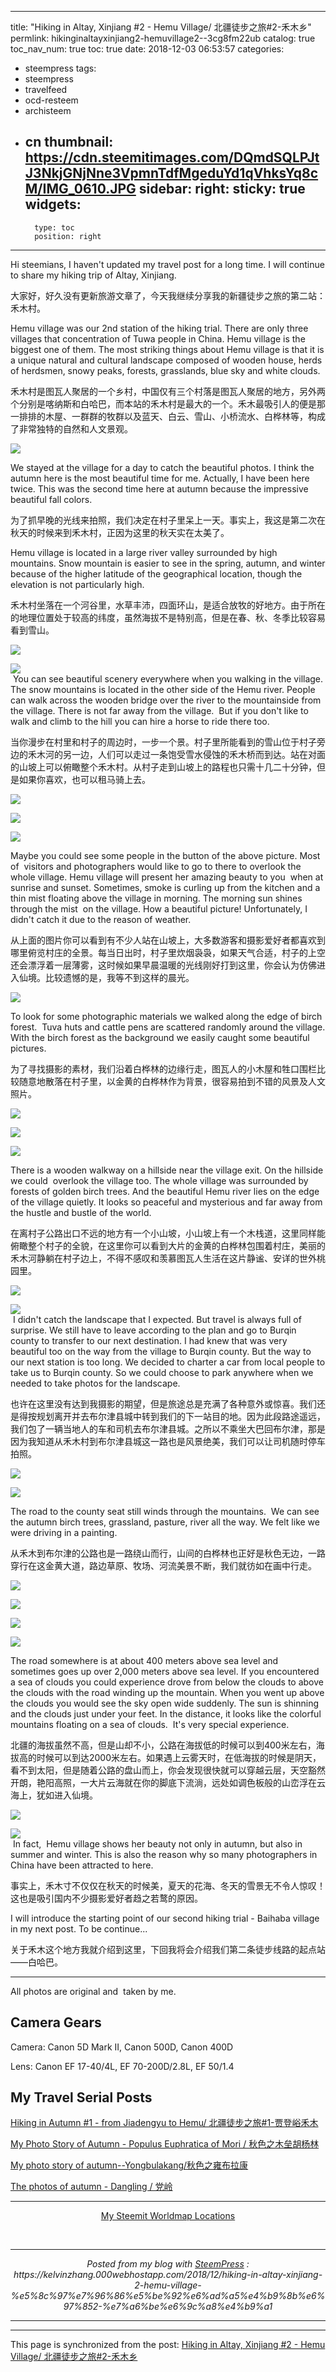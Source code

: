 
---
title: "Hiking in Altay, Xinjiang #2 - Hemu Village/ 北疆徒步之旅#2-禾木乡"
permlink: hikinginaltayxinjiang2-hemuvillage2--3cg8fm22ub
catalog: true
toc_nav_num: true
toc: true
date: 2018-12-03 06:53:57
categories:
- steempress
tags:
- steempress
- travelfeed
- ocd-resteem
- archisteem
- cn
thumbnail: https://cdn.steemitimages.com/DQmdSQLPJtJ3NkjGNjNne3VpmnTdfMgeduYd1qVhksYq8cM/IMG_0610.JPG
sidebar:
    right:
        sticky: true
widgets:
    -
        type: toc
        position: right
---


Hi steemians, I haven't updated my travel post for a long time. I will continue to share my hiking trip of Altay, Xinjiang.

大家好，好久没有更新旅游文章了，今天我继续分享我的新疆徒步之旅的第二站：禾木村。

Hemu village was our 2nd station of the hiking trial. There are only three villages that concentration of Tuwa people in China. Hemu village is the biggest one of them. The most striking things about Hemu village is that it is a unique natural and cultural landscape composed of wooden house, herds of herdsmen, snowy peaks, forests, grasslands, blue sky and white clouds.

禾木村是图瓦人聚居的一个乡村，中国仅有三个村落是图瓦人聚居的地方，另外两个分别是喀纳斯和白哈巴，而本站的禾木村是最大的一个。禾木最吸引人的便是那一排排的木屋、一群群的牧群以及蓝天、白云、雪山、小桥流水、白桦林等，构成了非常独特的自然和人文景观。

<a href="https://cdn.steemitimages.com/DQmdSQLPJtJ3NkjGNjNne3VpmnTdfMgeduYd1qVhksYq8cM/IMG_0610.JPG" target="_blank" rel="noopener"><img style="cursor: pointer;" src="https://cdn.steemitimages.com/DQmdSQLPJtJ3NkjGNjNne3VpmnTdfMgeduYd1qVhksYq8cM/IMG_0610.JPG" /><br/></a>

We stayed at the village for a day to catch the beautiful photos. I think the autumn here is the most beautiful time for me. Actually, I have been here twice. This was the second time here at autumn because the impressive beautiful fall colors.

为了抓早晚的光线来拍照，我们决定在村子里呆上一天。事实上，我这是第二次在秋天的时候来到禾木村，正因为这里的秋天实在太美了。

Hemu village is located in a large river valley surrounded by high mountains. Snow mountain is easier to see in the spring, autumn, and winter because of the higher latitude of the geographical location, though the elevation is not particularly high.

禾木村坐落在一个河谷里，水草丰沛，四面环山，是适合放牧的好地方。由于所在的地理位置处于较高的纬度，虽然海拔不是特别高，但是在春、秋、冬季比较容易看到雪山。

<a href="https://cdn.steemitimages.com/DQmedZbWNrKv1hQzXsdzmTWPz3wKZSxZ7i7P3Sps8z2xTQs/IMG_1063.JPG" target="_blank" rel="noopener"><img style="cursor: pointer;" src="https://cdn.steemitimages.com/DQmedZbWNrKv1hQzXsdzmTWPz3wKZSxZ7i7P3Sps8z2xTQs/IMG_1063.JPG" /><br/></a>

<a href="https://cdn.steemitimages.com/DQmWeXsPT6VgYJFPtjGA6ajeGn45QXz2iSZxLSfgSPqdsom/IMG_0574.JPG" target="_blank" rel="noopener"><img style="cursor: pointer;" src="https://cdn.steemitimages.com/DQmWeXsPT6VgYJFPtjGA6ajeGn45QXz2iSZxLSfgSPqdsom/IMG_0574.JPG" /><br/></a> You can see beautiful scenery everywhere when you walking in the village. The snow mountains is located in the other side of the Hemu river. People can walk across the wooden bridge over the river to the mountainside from the village. There is not far away from the village.  But if you don't like to walk and climb to the hill you can hire a horse to ride there too.

当你漫步在村里和村子的周边时，一步一个景。村子里所能看到的雪山位于村子旁边的禾木河的另一边，人们可以走过一条饱受雪水侵蚀的禾木桥而到达。站在对面的山坡上可以俯瞰整个禾木村。从村子走到山坡上的路程也只需十几二十分钟，但是如果你喜欢，也可以租马骑上去。

<a href="https://cdn.steemitimages.com/DQmRwwzN8qabtmrYU8aw4tvHKX6u84UGNZDHbYWKbqGSiDg/IMG_0520.JPG" target="_blank" rel="noopener"><img style="cursor: pointer;" src="https://cdn.steemitimages.com/DQmRwwzN8qabtmrYU8aw4tvHKX6u84UGNZDHbYWKbqGSiDg/IMG_0520.JPG" /><br/></a>

<a href="https://cdn.steemitimages.com/DQmVEvLVLgkzzXD7cMmqYLjnni7YNJ7Y7hCCaAudTVY1Xoa/IMG_0530.JPG" target="_blank" rel="noopener"><img style="cursor: pointer;" src="https://cdn.steemitimages.com/DQmVEvLVLgkzzXD7cMmqYLjnni7YNJ7Y7hCCaAudTVY1Xoa/IMG_0530.JPG" /><br/></a>

<a href="https://cdn.steemitimages.com/DQmRqGbPVSR9LmFGtYZ6KD2tFEhphRKHpUXYoLBNv4fZBSQ/IMG_0548.JPG" target="_blank" rel="noopener"><img style="cursor: pointer;" src="https://cdn.steemitimages.com/DQmRqGbPVSR9LmFGtYZ6KD2tFEhphRKHpUXYoLBNv4fZBSQ/IMG_0548.JPG" /><br/></a>

Maybe you could see some people in the button of the above picture. Most of  visitors and photographers would like to go to there to overlook the whole village. Hemu village will present her amazing beauty to you  when at sunrise and sunset. Sometimes, smoke is curling up from the kitchen and a thin mist floating above the village in morning. The morning sun shines through the mist  on the village. How a beautiful picture! Unfortunately, I didn't catch it due to the reason of weather.

从上面的图片你可以看到有不少人站在山坡上，大多数游客和摄影爱好者都喜欢到哪里俯览村庄的全景。每当日出时，村子里炊烟袅袅，如果天气合适，村子的上空还会漂浮着一层薄雾，这时候如果早晨温暖的光线刚好打到这里，你会认为仿佛进入仙境。比较遗憾的是，我等不到这样的晨光。

<a href="https://cdn.steemitimages.com/DQmbHHQEdauLda4jiGPdmKe9Qp4i2XkLL3Ji1q9p8SxGmnD/IMG_0627.JPG" target="_blank" rel="noopener"><img style="cursor: pointer;" src="https://cdn.steemitimages.com/DQmbHHQEdauLda4jiGPdmKe9Qp4i2XkLL3Ji1q9p8SxGmnD/IMG_0627.JPG" /><br/></a>

To look for some photographic materials we walked along the edge of birch forest.  Tuva huts and cattle pens are scattered randomly around the village. With the birch forest as the background we easily caught some beautiful pictures.

为了寻找摄影的素材，我们沿着白桦林的边缘行走，图瓦人的小木屋和牲口围栏比较随意地散落在村子里，以金黄的白桦林作为背景，很容易拍到不错的风景及人文照片。

<a href="https://cdn.steemitimages.com/DQmZQus1BntDiWHqAj3Vv9m2PNi6mMeub76MTketqF73wZt/IMG_8024.JPG" target="_blank" rel="noopener"><img style="cursor: pointer;" src="https://cdn.steemitimages.com/DQmZQus1BntDiWHqAj3Vv9m2PNi6mMeub76MTketqF73wZt/IMG_8024.JPG" /><br/></a>

<a href="https://cdn.steemitimages.com/DQmPjE2ngL3o7bSzzSYWJrQjaLA31HEqsT7VUKauw5yMSbA/IMG_0542.JPG" target="_blank" rel="noopener"><img style="cursor: pointer;" src="https://cdn.steemitimages.com/DQmPjE2ngL3o7bSzzSYWJrQjaLA31HEqsT7VUKauw5yMSbA/IMG_0542.JPG" /><br/></a>

<a href="https://cdn.steemitimages.com/DQmcpjEPFwpmRLzWTA7hBTgMdsD1sRvmDnMvNtzwAMcRK34/IMG_0554.JPG" target="_blank" rel="noopener"><img style="cursor: pointer;" src="https://cdn.steemitimages.com/DQmcpjEPFwpmRLzWTA7hBTgMdsD1sRvmDnMvNtzwAMcRK34/IMG_0554.JPG" /><br/></a>

There is a wooden walkway on a hillside near the village exit. On the hillside we could  overlook the village too. The whole village was surrounded by forests of golden birch trees. And the beautiful Hemu river lies on the edge of the village quietly. It looks so peaceful and mysterious and far away from the hustle and bustle of the world.

在离村子公路出口不远的地方有一个小山坡，小山坡上有一个木栈道，这里同样能俯瞰整个村子的全貌，在这里你可以看到大片的金黄的白桦林包围着村庄，美丽的禾木河静躺在村子边上，不得不感叹和羡慕图瓦人生活在这片静谧、安详的世外桃园里。

<a href="https://cdn.steemitimages.com/DQmUb1LJBsxqVYBwugDRhYebaVQLmrUepEcDbWUidTv4nwQ/IMG_1093.JPG" target="_blank" rel="noopener"><img style="cursor: pointer;" src="https://cdn.steemitimages.com/DQmUb1LJBsxqVYBwugDRhYebaVQLmrUepEcDbWUidTv4nwQ/IMG_1093.JPG" /><br/></a>

<a href="https://cdn.steemitimages.com/DQmRZTfcSi3v5hp7EoXAjYM1qKdwMZuBazpJzbuZYNh13i1/IMG_8053.JPG" target="_blank" rel="noopener"><img style="cursor: pointer;" src="https://cdn.steemitimages.com/DQmRZTfcSi3v5hp7EoXAjYM1qKdwMZuBazpJzbuZYNh13i1/IMG_8053.JPG" /><br/></a> I didn't catch the landscape that I expected. But travel is always full of surprise. We still have to leave according to the plan and go to Burqin county to transfer to our next destination. I had knew that was very beautiful too on the way from the village to Burqin county. But the way to our next station is too long. We decided to charter a car from local people to take us to Burqin county. So we could choose to park anywhere when we needed to take photos for the landscape.

也许在这里没有达到我摄影的期望，但是旅途总是充满了各种意外或惊喜。我们还是得按规划离开并去布尔津县城中转到我们的下一站目的地。因为此段路途遥远，我们包了一辆当地人的车和司机去布尔津县城。之所以不乘坐大巴回布尔津，那是因为我知道从禾木村到布尔津县城这一路也是风景绝美，我们可以让司机随时停车拍照。

<a href="https://cdn.steemitimages.com/DQmYnhRBJ7sBX2Ndq76vEhzJ423HZfeCfBmPjx2SQQni9Ve/IMG_8071.JPG" target="_blank" rel="noopener"><img style="cursor: pointer;" src="https://cdn.steemitimages.com/DQmYnhRBJ7sBX2Ndq76vEhzJ423HZfeCfBmPjx2SQQni9Ve/IMG_8071.JPG" /><br/></a>

<a href="https://cdn.steemitimages.com/DQmaCnweEaMgXzpJ19bujuoXLATuBetd98KzEA47aa4ck7e/IMG_8086.JPG" target="_blank" rel="noopener"><img style="cursor: pointer;" src="https://cdn.steemitimages.com/DQmaCnweEaMgXzpJ19bujuoXLATuBetd98KzEA47aa4ck7e/IMG_8086.JPG" /><br/></a>

The road to the county seat still winds through the mountains.  We can see the autumn birch trees, grassland, pasture, river all the way. We felt like we were driving in a painting.

从禾木到布尔津的公路也是一路绕山而行，山间的白桦林也正好是秋色无边，一路穿行在这金黄大道，路边草原、牧场、河流美景不断，我们就彷如在画中行走。

<a href="https://cdn.steemitimages.com/DQmU5XiE7PSJdLXqwic38pKqjCgSwuZ7VtRXySdAWKB6n1e/IMG_8097.JPG" target="_blank" rel="noopener"><img style="cursor: pointer;" src="https://cdn.steemitimages.com/DQmU5XiE7PSJdLXqwic38pKqjCgSwuZ7VtRXySdAWKB6n1e/IMG_8097.JPG" /><br/></a>

<a href="https://cdn.steemitimages.com/DQmWof5ippjNC2HSimko2CKZPHoHbibXsrXkMnNxo48XdaJ/IMG_1088.JPG" target="_blank" rel="noopener"><img style="cursor: pointer;" src="https://cdn.steemitimages.com/DQmWof5ippjNC2HSimko2CKZPHoHbibXsrXkMnNxo48XdaJ/IMG_1088.JPG" /><br/></a>

<a href="https://cdn.steemitimages.com/DQmUnHgNsBwPKRqeeirPbNLvjkM7ujSpMWZ8Wt3SQrvX7bH/IMG_1109.JPG" target="_blank" rel="noopener"><img style="cursor: pointer;" src="https://cdn.steemitimages.com/DQmUnHgNsBwPKRqeeirPbNLvjkM7ujSpMWZ8Wt3SQrvX7bH/IMG_1109.JPG" /><br/></a>

<a href="https://cdn.steemitimages.com/DQmenKu9mAwLAryCzELBGdq1m6GG7NsjDAeMcKNgw4JJRXv/IMG_8111.JPG" target="_blank" rel="noopener"><img style="cursor: pointer;" src="https://cdn.steemitimages.com/DQmenKu9mAwLAryCzELBGdq1m6GG7NsjDAeMcKNgw4JJRXv/IMG_8111.JPG" /><br/></a>

The road somewhere is at about 400 meters above sea level and sometimes goes up over 2,000 meters above sea level. If you encountered a sea of clouds you could experience drove from below the clouds to above the clouds with the road winding up the mountain. When you went up above the clouds you would see the sky open wide suddenly. The sun is shinning and the clouds just under your feet. In the distance, it looks like the colorful mountains floating on a sea of clouds.  It's very special experience.

北疆的海拔虽然不高，但是山却不小，公路在海拔低的时候可以到400米左右，海拔高的时候可以到达2000米左右。如果遇上云雾天时，在低海拔的时候是阴天，看不到太阳，但是随着公路的盘山而上，你会发现很快就可以穿越云层，天空豁然开朗，艳阳高照，一大片云海就在你的脚底下流淌，远处如调色板般的山峦浮在云海上，犹如进入仙境。

<a href="https://cdn.steemitimages.com/DQmRU6uwotLrr9bDFW7ZjwggoULk2W2Gq95MMneMzfMMy7D/IMG_0637.JPG" target="_blank" rel="noopener"><img style="cursor: pointer;" src="https://cdn.steemitimages.com/DQmRU6uwotLrr9bDFW7ZjwggoULk2W2Gq95MMneMzfMMy7D/IMG_0637.JPG" /><br/></a>

<a href="https://cdn.steemitimages.com/DQmVYLnzgozgPGvzpyuPPqt3vTZdeAt7feFqX4JMY3Jdrvr/IMG_0647.JPG" target="_blank" rel="noopener"><img style="cursor: pointer;" src="https://cdn.steemitimages.com/DQmVYLnzgozgPGvzpyuPPqt3vTZdeAt7feFqX4JMY3Jdrvr/IMG_0647.JPG" /><br/></a> In fact,  Hemu village shows her beauty not only in autumn, but also in summer and winter. This is also the reason why so many photographers in China have been attracted to here.

事实上，禾木寸不仅仅在秋天的时候美，夏天的花海、冬天的雪景无不令人惊叹！这也是吸引国内不少摄影爱好者趋之若鹜的原因。

I will introduce the starting point of our second hiking trial - Baihaba village in my next post. To be continue...

关于禾木这个地方我就介绍到这里，下回我将会介绍我们第二条徒步线路的起点站——白哈巴。

<hr />

All photos are original and  taken by me.
<h2><strong>Camera Gears</strong></h2>
Camera: Canon 5D Mark II, Canon 500D, Canon 400D

Lens: Canon EF 17-40/4L, EF 70-200D/2.8L, EF 50/1.4
<h2><strong>My Travel Serial Posts</strong></h2>
<a href="https://steemit.com/steempress/@kelvinzhang/hikinginaltayxinjiang1-fromjiadengyutohemu1--0vl09vz3xk">Hiking in Autumn #1 - from Jiadengyu to Hemu/ 北疆徒步之旅#1-贾登峪禾木</a>

<a href="https://steemit.com/steempress/@kelvinzhang/myphotostoryofautumn-populuseuphraticaofmori-1eurxqzjsg">My Photo Story of Autumn - Populus Euphratica of Mori / 秋色之木垒胡杨林</a>

<a href="https://steemit.com/steempress/@kelvinzhang/myphotostoryofautumn--yongbulakang-z1tiehndxh">My photo story of autumn--Yongbulakang/秋色之雍布拉康</a>

<a href="https://steemit.com/travel/@kelvinzhang/the-photos-of-autumn-1">The photos of autumn - Dangling / 党岭</a>

<hr />
<p><center><a href="https://steemitworldmap.com/?author=kelvinzhang">My Steemit Worldmap Locations</a></center></p> <br /><center><hr/><em>Posted from my blog with <a href='https://wordpress.org/plugins/steempress/'>SteemPress</a> : https://kelvinzhang.000webhostapp.com/2018/12/hiking-in-altay-xinjiang-2-hemu-village-%e5%8c%97%e7%96%86%e5%be%92%e6%ad%a5%e4%b9%8b%e6%97%852-%e7%a6%be%e6%9c%a8%e4%b9%a1 </em><hr/></center>            

[//]:# (!steemitworldmap 48.571563 lat 87.436781 long Hemu Village d3scr)

- - -

This page is synchronized from the post: [Hiking in Altay, Xinjiang #2 - Hemu Village/ 北疆徒步之旅#2-禾木乡](https://steemit.com/@kelvinzhang/hikinginaltayxinjiang2-hemuvillage2--3cg8fm22ub)
